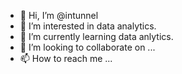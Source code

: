 - 👋 Hi, I’m @intunnel
- 👀 I’m interested in data analytics.
- 🌱 I’m currently learning data anlytics.
- 💞️ I’m looking to collaborate on ...
- 📫 How to reach me ...

<!---
intunnel/intunnel is a ✨ special ✨ repository because its `README.md` (this file) appears on your GitHub profile.
You can click the Preview link to take a look at your changes.
--->
